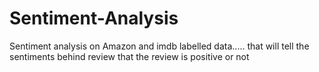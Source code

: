 # Sentiment-Analysis
Sentiment analysis on Amazon and imdb labelled data..... that will tell the sentiments behind review that the review is positive or not
